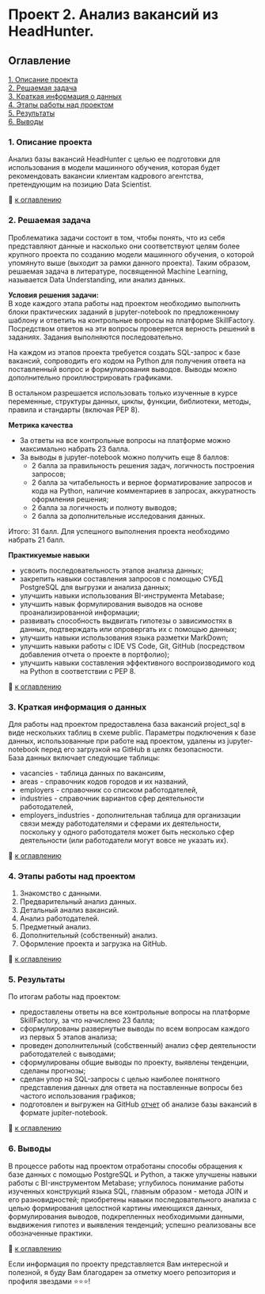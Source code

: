 # Проект 2. Анализ вакансий из HeadHunter.

## Оглавление  
[1. Описание проекта](https://github.com/StasBard/SF_DataScience/tree/master/Projects/Project_2#1-%D0%BE%D0%BF%D0%B8%D1%81%D0%B0%D0%BD%D0%B8%D0%B5-%D0%BF%D1%80%D0%BE%D0%B5%D0%BA%D1%82%D0%B0)  
[2. Решаемая задача](https://github.com/StasBard/SF_DataScience/tree/master/Projects/Project_2#2-%D1%80%D0%B5%D1%88%D0%B0%D0%B5%D0%BC%D0%B0%D1%8F-%D0%B7%D0%B0%D0%B4%D0%B0%D1%87%D0%B0)  
[3. Краткая информация о данных](https://github.com/StasBard/SF_DataScience/tree/master/Projects/Project_2#3-%D0%BA%D1%80%D0%B0%D1%82%D0%BA%D0%B0%D1%8F-%D0%B8%D0%BD%D1%84%D0%BE%D1%80%D0%BC%D0%B0%D1%86%D0%B8%D1%8F-%D0%BE-%D0%B4%D0%B0%D0%BD%D0%BD%D1%8B%D1%85)  
[4. Этапы работы над проектом](https://github.com/StasBard/SF_DataScience/tree/master/Projects/Project_2#4-%D1%8D%D1%82%D0%B0%D0%BF%D1%8B-%D1%80%D0%B0%D0%B1%D0%BE%D1%82%D1%8B-%D0%BD%D0%B0%D0%B4-%D0%BF%D1%80%D0%BE%D0%B5%D0%BA%D1%82%D0%BE%D0%BC)  
[5. Результаты](https://github.com/StasBard/SF_DataScience/tree/master/Projects/Project_2#5-%D1%80%D0%B5%D0%B7%D1%83%D0%BB%D1%8C%D1%82%D0%B0%D1%82%D1%8B)  
[6. Выводы](https://github.com/StasBard/SF_DataScience/tree/master/Projects/Project_2#6-%D0%B2%D1%8B%D0%B2%D0%BE%D0%B4%D1%8B)  


### 1. Описание проекта    
Анализ базы вакансий HeadHunter с целью ее подготовки для использования в модели машинного обучения, которая будет рекомендовать вакансии клиентам кадрового агентства, претендующим на позицию Data Scientist. 

:bookmark_tabs: [к оглавлению](https://github.com/StasBard/SF_DataScience/tree/master/Projects/Project_2#%D0%BE%D0%B3%D0%BB%D0%B0%D0%B2%D0%BB%D0%B5%D0%BD%D0%B8%D0%B5)  


### 2. Решаемая задача    
Проблематика задачи состоит в том, чтобы понять, что из себя представляют данные и насколько они соответствуют целям более крупного проекта по созданию модели машинного обучения, о которой упомянуто выше (выходит за рамки данного проекта). Таким образом, решаемая задача в литературе, посвященной Machine Learning, называется Data Understanding, или анализ данных.  

**Условия решения задачи:**  
В ходе каждого этапа работы над проектом необходимо выполнить блоки практических заданий в jupyter-notebook по предложенному шаблону и ответить на контрольные вопросы на платформе SkillFactory. Посредством ответов на эти вопросы проверяется верность решений в заданиях. Задания выполняются последовательно.  

На каждом из этапов проекта требуется создать SQL-запрос к базе вакансий, сопроводить его кодом на Python для получения ответа на поставленный вопрос и формулирования выводов. Выводы можно дополнительно проиллюстрировать графиками.  

В остальном разрешается использовать только изученные в курсе переменные, структуры данных, циклы, функции, библиотеки, методы, правила и стандарты (включая PEP 8).  

**Метрика качества**     
- За ответы на все контрольные вопросы на платформе можно максимально набрать 23 балла.
- За выводы в jupyter-notebook можно получить еще 8 баллов:
    - 2 балла за правильность решения задач, логичность построения запросов;  
    - 2 балла за читабельность и верное форматирование запросов и кода на Python, наличие комментариев в запросах, аккуратность оформления решения;  
    - 2 балла за логичность и полноту выводов;  
    - 2 балла за дополнительные исследования данных.  

Итого: 31 балл.
Для успешного выполнения проекта необходимо набрать 21 балл.  

**Практикуемые навыки**     
- усвоить последовательность этапов анализа данных;
- закрепить навыки составления запросов с помощью СУБД PostgreSQL для выгрузки и анализа данных;
- улучшить навыки использования BI-инструмента Metabase;  
- улучшить навык формулирования выводов на основе проанализированной информации;
- развивать способность выдвигать гипотезы о зависимостях в данных, подтверждать или опровергать их с помощью данных;
- улучшить навыки использования языка разметки MarkDown;
- улучшить навыки работы с IDE VS Code, Git, GitHub (посредством добавления отчета о проекте в портфолио);
- улучшить навыки составления эффективного воспроизводимого код на Python в соответствии с PEP 8.

:bookmark_tabs: [к оглавлению](https://github.com/StasBard/SF_DataScience/tree/master/Projects/Project_2#%D0%BE%D0%B3%D0%BB%D0%B0%D0%B2%D0%BB%D0%B5%D0%BD%D0%B8%D0%B5)  


### 3. Краткая информация о данных  
Для работы над проектом предоставлена база вакансий project_sql в виде нескольких таблиц в схеме public. Параметры подключения к базе данных, использованные при работе над проектом, удалены из jupyter-notebook перед его загрузкой на GitHub в целях безопасности.  
База данных включает следующие таблицы:
- vacancies - таблица данных по вакансиям,  
- areas - справочник кодов городов и их названий,  
- employers - справочник со списком работодателей,  
- industries - справочник вариантов сфер деятельности работодателей,  
- employers_industries - дополнительная таблица для организации связи между работодателями и сферами их деятельности, поскольку у одного работодателя может быть несколько сфер деятельности (или работодатели могут вовсе не указать их).  
  
:bookmark_tabs: [к оглавлению](https://github.com/StasBard/SF_DataScience/tree/master/Projects/Project_2#%D0%BE%D0%B3%D0%BB%D0%B0%D0%B2%D0%BB%D0%B5%D0%BD%D0%B8%D0%B5)  


### 4. Этапы работы над проектом  
1. Знакомство с данными.  
2. Предварительный анализ данных.  
3. Детальный анализ вакансий.  
4. Анализ работодателей.  
5. Предметный анализ.  
6. Дополнительный (собственный) анализ.  
7. Оформление проекта и загрузка на GitHub.

:bookmark_tabs: [к оглавлению](https://github.com/StasBard/SF_DataScience/tree/master/Projects/Project_2#%D0%BE%D0%B3%D0%BB%D0%B0%D0%B2%D0%BB%D0%B5%D0%BD%D0%B8%D0%B5)  


### 5. Результаты  
По итогам работы над проектом:
- предоставлены ответы на все контрольные вопросы на платформе SkillFactory, за что начислено 23 балла;
- сформулированы развернутые выводы по всем вопросам каждого из первых 5 этапов анализа;  
- проведен дополнительный (собственный) анализ сфер деятельности работодателей с выводами; 
- сформулированы общие выводы по проекту, выявлены тенденции, сделаны прогнозы;  
- сделан упор на SQL-запросы с целью наиболее понятного представления данных для ответа на поставленные вопросы без частого использования графиков;  
- подготовлен и выгружен на  GitHub [отчет](https://github.com/StasBard/SF_DataScience/blob/master/Projects/Project_2/Project-2_Job_position_analysis.ipynb) об анализе базы вакансий в формате jupiter-notebook.  

:bookmark_tabs: [к оглавлению](https://github.com/StasBard/SF_DataScience/tree/master/Projects/Project_2#%D0%BE%D0%B3%D0%BB%D0%B0%D0%B2%D0%BB%D0%B5%D0%BD%D0%B8%D0%B5)  


### 6. Выводы  
В процессе работы над проектом отработаны способы обращения к базе данных с помощью PostgreSQL и Python, а также улучшены навыки работы с BI-инструментом Metabase; углубилось понимание работы изученных конструкций языка SQL, главным образом - метода JOIN и его разновидностей; приобретены навыки последовательного анализа с целью формирования целостной картины имеющихся данных, формулирования выводов, подкрепленных необходимыми данными, выдвижения гипотез и выявления тенденций; успешно реализованы все обозначенные практики.  

:bookmark_tabs: [к оглавлению](https://github.com/StasBard/SF_DataScience/tree/master/Projects/Project_2#%D0%BE%D0%B3%D0%BB%D0%B0%D0%B2%D0%BB%D0%B5%D0%BD%D0%B8%D0%B5)  


Если информация по проекту представляется Вам интересной и полезной, я буду Вам благодарен за отметку моего репозитория и профиля звездами ⭐️⭐️⭐️!